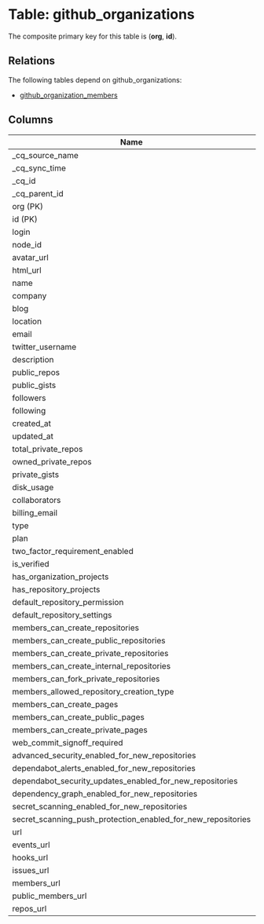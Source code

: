 # Table: github_organizations

The composite primary key for this table is (**org**, **id**).

## Relations

The following tables depend on github_organizations:
  - [github_organization_members](github_organization_members.md)

## Columns

| Name          | Type          |
| ------------- | ------------- |
|_cq_source_name|String|
|_cq_sync_time|Timestamp|
|_cq_id|UUID|
|_cq_parent_id|UUID|
|org (PK)|String|
|id (PK)|Int|
|login|String|
|node_id|String|
|avatar_url|String|
|html_url|String|
|name|String|
|company|String|
|blog|String|
|location|String|
|email|String|
|twitter_username|String|
|description|String|
|public_repos|Int|
|public_gists|Int|
|followers|Int|
|following|Int|
|created_at|Timestamp|
|updated_at|Timestamp|
|total_private_repos|Int|
|owned_private_repos|Int|
|private_gists|Int|
|disk_usage|Int|
|collaborators|Int|
|billing_email|String|
|type|String|
|plan|JSON|
|two_factor_requirement_enabled|Bool|
|is_verified|Bool|
|has_organization_projects|Bool|
|has_repository_projects|Bool|
|default_repository_permission|String|
|default_repository_settings|String|
|members_can_create_repositories|Bool|
|members_can_create_public_repositories|Bool|
|members_can_create_private_repositories|Bool|
|members_can_create_internal_repositories|Bool|
|members_can_fork_private_repositories|Bool|
|members_allowed_repository_creation_type|String|
|members_can_create_pages|Bool|
|members_can_create_public_pages|Bool|
|members_can_create_private_pages|Bool|
|web_commit_signoff_required|Bool|
|advanced_security_enabled_for_new_repositories|Bool|
|dependabot_alerts_enabled_for_new_repositories|Bool|
|dependabot_security_updates_enabled_for_new_repositories|Bool|
|dependency_graph_enabled_for_new_repositories|Bool|
|secret_scanning_enabled_for_new_repositories|Bool|
|secret_scanning_push_protection_enabled_for_new_repositories|Bool|
|url|String|
|events_url|String|
|hooks_url|String|
|issues_url|String|
|members_url|String|
|public_members_url|String|
|repos_url|String|